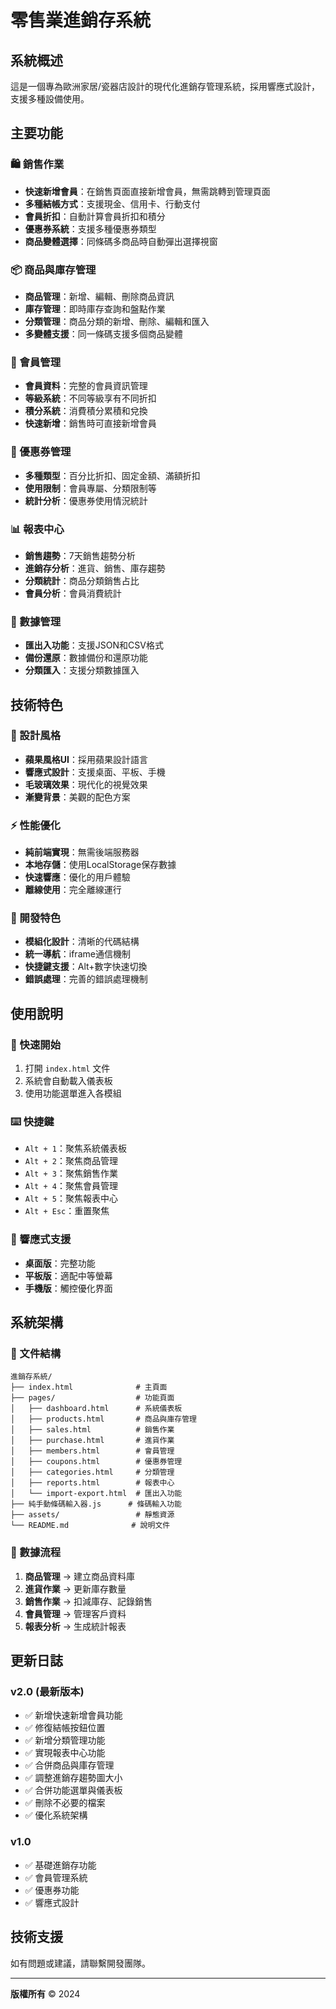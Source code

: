 # 零售業進銷存系統

## 系統概述

這是一個專為歐洲家居/瓷器店設計的現代化進銷存管理系統，採用響應式設計，支援多種設備使用。

## 主要功能

### 🛍️ 銷售作業
- **快速新增會員**：在銷售頁面直接新增會員，無需跳轉到管理頁面
- **多種結帳方式**：支援現金、信用卡、行動支付
- **會員折扣**：自動計算會員折扣和積分
- **優惠券系統**：支援多種優惠券類型
- **商品變體選擇**：同條碼多商品時自動彈出選擇視窗

### 📦 商品與庫存管理
- **商品管理**：新增、編輯、刪除商品資訊
- **庫存管理**：即時庫存查詢和盤點作業
- **分類管理**：商品分類的新增、刪除、編輯和匯入
- **多變體支援**：同一條碼支援多個商品變體

### 👥 會員管理
- **會員資料**：完整的會員資訊管理
- **等級系統**：不同等級享有不同折扣
- **積分系統**：消費積分累積和兌換
- **快速新增**：銷售時可直接新增會員

### 🎫 優惠券管理
- **多種類型**：百分比折扣、固定金額、滿額折扣
- **使用限制**：會員專屬、分類限制等
- **統計分析**：優惠券使用情況統計

### 📊 報表中心
- **銷售趨勢**：7天銷售趨勢分析
- **進銷存分析**：進貨、銷售、庫存趨勢
- **分類統計**：商品分類銷售占比
- **會員分析**：會員消費統計

### 📁 數據管理
- **匯出入功能**：支援JSON和CSV格式
- **備份還原**：數據備份和還原功能
- **分類匯入**：支援分類數據匯入

## 技術特色

### 🎨 設計風格
- **蘋果風格UI**：採用蘋果設計語言
- **響應式設計**：支援桌面、平板、手機
- **毛玻璃效果**：現代化的視覺效果
- **漸變背景**：美觀的配色方案

### ⚡ 性能優化
- **純前端實現**：無需後端服務器
- **本地存儲**：使用LocalStorage保存數據
- **快速響應**：優化的用戶體驗
- **離線使用**：完全離線運行

### 🔧 開發特色
- **模組化設計**：清晰的代碼結構
- **統一導航**：iframe通信機制
- **快捷鍵支援**：Alt+數字快速切換
- **錯誤處理**：完善的錯誤處理機制

## 使用說明

### 🚀 快速開始
1. 打開 `index.html` 文件
2. 系統會自動載入儀表板
3. 使用功能選單進入各模組

### ⌨️ 快捷鍵
- `Alt + 1`：聚焦系統儀表板
- `Alt + 2`：聚焦商品管理
- `Alt + 3`：聚焦銷售作業
- `Alt + 4`：聚焦會員管理
- `Alt + 5`：聚焦報表中心
- `Alt + Esc`：重置聚焦

### 📱 響應式支援
- **桌面版**：完整功能
- **平板版**：適配中等螢幕
- **手機版**：觸控優化界面

## 系統架構

### 📁 文件結構
```
進銷存系統/
├── index.html              # 主頁面
├── pages/                  # 功能頁面
│   ├── dashboard.html      # 系統儀表板
│   ├── products.html       # 商品與庫存管理
│   ├── sales.html          # 銷售作業
│   ├── purchase.html       # 進貨作業
│   ├── members.html        # 會員管理
│   ├── coupons.html        # 優惠券管理
│   ├── categories.html     # 分類管理
│   ├── reports.html        # 報表中心
│   └── import-export.html  # 匯出入功能
├── 純手動條碼輸入器.js      # 條碼輸入功能
├── assets/                 # 靜態資源
└── README.md              # 說明文件
```

### 🔄 數據流程
1. **商品管理** → 建立商品資料庫
2. **進貨作業** → 更新庫存數量
3. **銷售作業** → 扣減庫存、記錄銷售
4. **會員管理** → 管理客戶資料
5. **報表分析** → 生成統計報表

## 更新日誌

### v2.0 (最新版本)
- ✅ 新增快速新增會員功能
- ✅ 修復結帳按鈕位置
- ✅ 新增分類管理功能
- ✅ 實現報表中心功能
- ✅ 合併商品與庫存管理
- ✅ 調整進銷存趨勢圖大小
- ✅ 合併功能選單與儀表板
- ✅ 刪除不必要的檔案
- ✅ 優化系統架構

### v1.0
- ✅ 基礎進銷存功能
- ✅ 會員管理系統
- ✅ 優惠券功能
- ✅ 響應式設計

## 技術支援

如有問題或建議，請聯繫開發團隊。

---

**版權所有** © 2024 